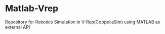 # Matlab-Vrep
Repository for Robotics Simulation in V-Rep(CoppeliaSim) using MATLAB as external API 
